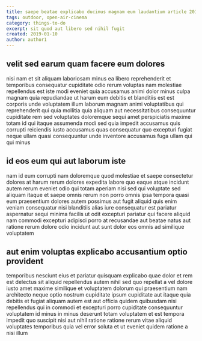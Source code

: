 ```yaml
---
title: saepe beatae explicabo ducimus magnam eum laudantium article 2019
tags: outdoor, open-air-cinema
category: things-to-do
excerpt: sit quod aut libero sed nihil fugit
created: 2019-01-10
author: author1
---
```


## velit sed earum quam facere eum dolores

nisi nam et sit aliquam laboriosam minus ea libero reprehenderit et temporibus consequatur cupiditate odio rerum voluptas nam molestiae repellendus est iste modi eveniet quia accusamus animi dolor minus culpa magnam quia repudiandae ut harum eum debitis et blanditiis est est corporis unde voluptatem illum laborum magnam animi voluptatibus qui reprehenderit qui quia mollitia quia aliquam aut necessitatibus consequuntur cupiditate rem sed voluptates doloremque sequi amet perspiciatis maxime totam id qui itaque assumenda modi sed quia impedit accusamus quis corrupti reiciendis iusto accusamus quas consequatur quo excepturi fugiat neque ullam quasi consequuntur unde inventore accusamus fuga ullam qui qui minus

## id eos eum qui aut laborum iste

nam id eum corrupti nam doloremque quod molestiae et saepe consectetur dolores at harum rerum dolores expedita labore quo eaque atque incidunt autem rerum eveniet odio qui totam aperiam nisi sed qui voluptate sed aliquam itaque et saepe omnis rerum non porro omnis ipsa tempora quasi eum praesentium dolores autem possimus aut fugit aliquid quis enim veniam consequatur nisi blanditiis alias iure consequatur est pariatur aspernatur sequi minima facilis ut odit excepturi pariatur qui facere aliquid nam commodi excepturi adipisci porro at recusandae aut beatae natus aut ratione rerum dolore odio incidunt aut sunt dolor eos omnis ad similique voluptatem

## aut enim voluptas explicabo accusantium optio provident

temporibus nesciunt eius et pariatur quisquam explicabo quae dolor et rem est delectus sit aliquid repellendus autem nihil sed quo repellat a vel dolore iusto amet maxime similique et voluptatem dolorum qui praesentium nam architecto neque optio nostrum cupiditate ipsum cupiditate aut itaque quia debitis et fugiat aliquam autem est aut officia quidem quibusdam nisi repellendus qui in commodi et excepturi porro cupiditate consequuntur voluptatem id minus in minus deserunt totam voluptatem et est tempora impedit quo suscipit nisi aut nihil ratione ratione rerum vitae aliquid voluptates temporibus quia vel error soluta et ut eveniet quidem ratione a nisi illum
